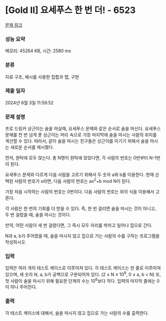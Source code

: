 # [Gold II] 요세푸스 한 번 더! - 6523 

[문제 링크](https://www.acmicpc.net/problem/6523) 

### 성능 요약

메모리: 45264 KB, 시간: 2580 ms

### 분류

자료 구조, 해시를 사용한 집합과 맵, 구현

### 제출 일자

2024년 6월 3일 11:59:52

### 문제 설명

<p>프로 드링커 상근이는 술을 마실때, 요세푸스 문제와 같은 순서로 술을 마신다. 요세푸스 문제를 천 번 넘게 푼 상근이는 머리 속으로 가장 마지막에 술을 마시는 사람의 위치를 계산할 수 있다. 따라서, 같이 술을 마시는 친구들은 상근이를 이기기 위해서 술을 마시는 새로운 순서를 제시했다.</p>

<p>먼저, 원탁에 모두 앉는다. 총 N명이 원탁에 앉았다면, 각 사람의 번호는 0번부터 N-1번이 된다.</p>

<p>요세푸스 문제와 다르게 다음 사람을 고르기 위해서 두 숫자 a와 b를 이용한다. 현재 선택된 사람의 번호가 x라면, 다음 사람의 번호는 ax<sup>2</sup>+b mod N이 된다.</p>

<p>가장 처음 시작하는 사람의 번호는 0번이다. 다음 사람의 번호는 위의 식을 이용해서 고른다.</p>

<p>각 사람은 한 번의 기회를 더 받을 수 있다. 즉, 한 번 걸리면 술을 마시는 것이 아니고, 두 번 걸렸을 때, 술을 마시는 것이다.</p>

<p>만약, 어떤 사람이 세 번 걸렸다면, 그 즉시 모두 자리를 박차고 일어나 집으로 간다.</p>

<p>N과 a, b가 주어졌을 때, 술을 마시지 않고 집으로 가는 사람의 수를 구하는 프로그램을 작성하시오.</p>

### 입력 

 <p>입력은 여러 개의 테스트 케이스로 이루어져 있다. 각 테스트 케이스는 한 줄로 이루어져 있으며, 세 숫자 N, a, b가 공백으로 구분되어져 있다. (2 ≤ N ≤ 10<sup>9</sup>, 0 ≤ a, b < N) 또, 첫 사람이 술을 마시기 위해 필요한 단계의 수는 10<sup>6</sup>보다 작다. 입력의 마지막 줄에는 0이 하나 주어진다.</p>

### 출력 

 <p>각 테스트 케이스에 대해서, 술을 마시지 않고 집으로 가는 사람의 수를 출력한다.</p>

